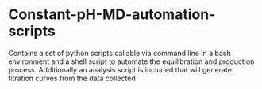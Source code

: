# Constant-pH-MD-automation-scripts
Contains a set of python scripts callable via command line in a bash environment and a shell script to automate the equilibration and production process. Additionally an analysis script is included that will generate titration curves from the data collected
